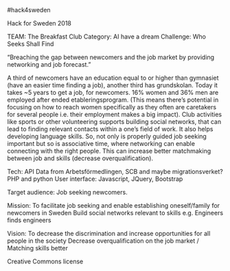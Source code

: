 #hack4sweden

Hack for Sweden 2018

 TEAM: The Breakfast Club
 Category: AI have a dream
 Challenge: Who Seeks Shall Find
 
 “Breaching the gap between newcomers and the job market by providing networking and job forecast.”
 
A third of newcomers have an education equal to or higher than gymnasiet (have an easier time finding a job), another third has grundskolan. Today it takes ~5 years to get a job, for newcomers. 16% women and 36% men are employed after ended etableringsprogram. (This means there’s potential in focusing on how to reach women specifically as they often are caretakers for several people i.e. their employment makes a big impact).
Club activities like sports or other volunteering supports building social networks, that can lead to finding relevant contacts within a one’s field of work. It also helps developing language skills. So, not only is properly guided job seeking important but so is associative time, where networking can enable connecting with the right people. This can increase better matchmaking between job and skills (decrease overqualification).


Tech: API Data from Arbetsförmedlingen, SCB and maybe migrationsverket? PHP and python User interface: Javascript, JQuery, Bootstrap

Target audience: Job seeking newcomers.

Mission:
To facilitate job seeking and enable establishing oneself/family for newcomers in Sweden
Build social networks relevant to skills e.g. Engineers finds engineers

Vision:
To decrease the discrimination and increase opportunities for all people in the society
Decrease overqualification on the job market / Matching skills better


Creative Commons license
